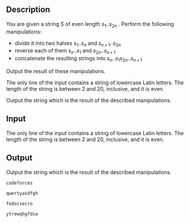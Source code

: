 ## Description

<div><p>You are given a string <span class="tex-span"><i>S</i></span> of even length <span class="tex-span"><i>s</i><sub class="lower-index">1</sub>..<i>s</i><sub class="lower-index">2<i>n</i></sub></span> . Perform the following manipulations:</p><ul><li> divide it into two halves <span class="tex-span"><i>s</i><sub class="lower-index">1</sub>..<i>s</i><sub class="lower-index"><i>n</i></sub></span> and <span class="tex-span"><i>s</i><sub class="lower-index"><i>n</i> + 1</sub>..<i>s</i><sub class="lower-index">2<i>n</i></sub></span></li><li> reverse each of them <span class="tex-span"><i>s</i><sub class="lower-index"><i>n</i></sub>..<i>s</i><sub class="lower-index">1</sub></span> and <span class="tex-span"><i>s</i><sub class="lower-index">2<i>n</i></sub>..<i>s</i><sub class="lower-index"><i>n</i> + 1</sub></span></li><li> concatenate the resulting strings into <span class="tex-span"><i>s</i><sub class="lower-index"><i>n</i></sub>..<i>s</i><sub class="lower-index">1</sub><i>s</i><sub class="lower-index">2<i>n</i></sub>..<i>s</i><sub class="lower-index"><i>n</i> + 1</sub></span></li></ul><p>Output the result of these manipulations.</p></div><div class="input-specification"><p>The only line of the input contains a string of lowercase Latin letters. The length of the string is between 2 and 20, inclusive, and it is even. </p></div><div class="output-specification"><p>Output the string which is the result of the described manipulations.</p></div>

## Input

<p>The only line of the input contains a string of lowercase Latin letters. The length of the string is between 2 and 20, inclusive, and it is even. </p>

## Output

<p>Output the string which is the result of the described manipulations.</p>





```input1
codeforces

```




```input2
qwertyasdfgh

```




```output1
fedocsecro

```




```output2
ytrewqhgfdsa

```


